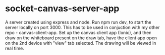 # socket-canvas-server-app

A server created using express and node. Run npm run dev, to start the server locally on port 3000.
This has to be used in conjuction with my other repo - canvas-client-app. 
Set up the canvas client app (Ionic), and then draw on the whiteboard present on the draw tab, have the client app open on the 2nd device with "view" tab selected.
The drawing will be viewed in real time. 
